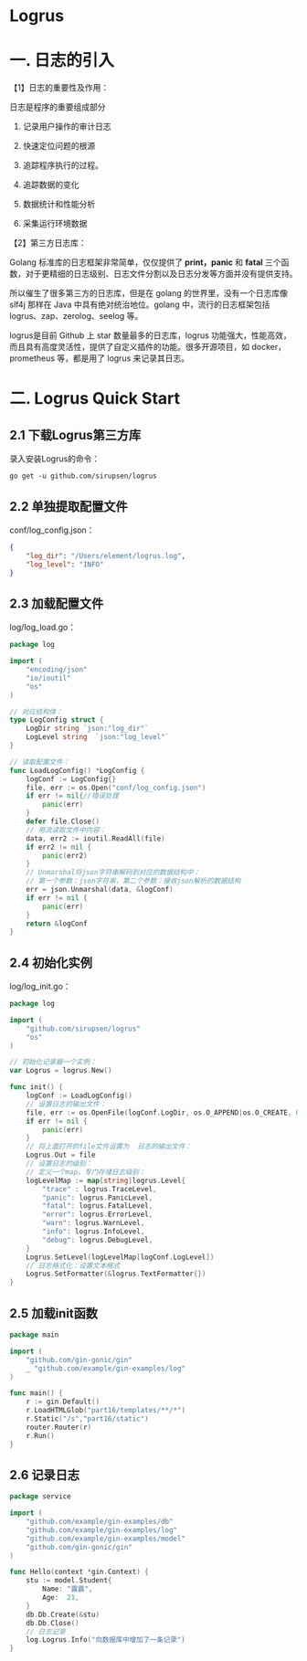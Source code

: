 # Logrus

# 一. 日志的引入

【1】日志的重要性及作用： 	

日志是程序的重要组成部分 	

1. 记录用户操作的审计日志 		

2. 快速定位问题的根源 		

3. 追踪程序执行的过程。 		

4. 追踪数据的变化 		

5. 数据统计和性能分析 		

6. 采集运行环境数据 		

【2】第三方日志库： 		

Golang 标准库的日志框架非常简单，仅仅提供了 **print，panic** 和 **fatal** 三个函数，对于更精细的日志级别、日志文件分割以及日志分发等方面并没有提供支持。 			

所以催生了很多第三方的日志库，但是在 golang 的世界里，没有一个日志库像 slf4j 那样在 Java 中具有绝对统治地位。golang 中，流行的日志框架包括 logrus、zap、zerolog、seelog 等。 			

logrus是目前 Github 上 star 数量最多的日志库，logrus 功能强大，性能高效，而且具有高度灵活性，提供了自定义插件的功能。很多开源项目，如 docker，prometheus 等，都是用了 logrus 来记录其日志。

# 二. Logrus Quick Start

## 2.1 下载Logrus第三方库

录入安装Logrus的命令： 

```shell
go get -u github.com/sirupsen/logrus
```

## 2.2 单独提取配置文件

conf/log_config.json：

```json
{
    "log_dir": "/Users/element/logrus.log",
    "log_level": "INFO"
}
```

## 2.3 加载配置文件

log/log_load.go：

```go
package log

import (
    "encoding/json"
    "io/ioutil"
    "os"
)

// 对应结构体：
type LogConfig struct {
    LogDir string `json:"log_dir"`
    LogLevel string  `json:"log_level"`
}

// 读取配置文件：
func LoadLogConfig() *LogConfig {
    logConf := LogConfig{}
    file, err := os.Open("conf/log_config.json")
    if err != nil{//错误处理
        panic(err)
    }
    defer file.Close()
    // 用流读取文件中内容：
    data, err2 := ioutil.ReadAll(file)
    if err2 != nil {
        panic(err2)
    }
    // Unmarshal将json字符串解码到对应的数据结构中：
    // 第一个参数：json字符串，第二个参数：接收json解析的数据结构
    err = json.Unmarshal(data, &logConf)
    if err != nil {
        panic(err)
    }
    return &logConf
}
```

## 2.4 初始化实例

log/log_init.go：

```go
package log

import (
    "github.com/sirupsen/logrus"
    "os"
)

// 初始化记录器一个实例：
var Logrus = logrus.New()

func init() {
    logConf := LoadLogConfig()
    // 设置日志的输出文件：
    file, err := os.OpenFile(logConf.LogDir, os.O_APPEND|os.O_CREATE, 0666)
    if err != nil {
        panic(err)
    }
    // 将上面打开的file文件设置为  日志的输出文件：
    Logrus.Out = file
    // 设置日志的级别：
    // 定义一个map，专门存储日志级别：
    logLevelMap := map[string]logrus.Level{
        "trace" : logrus.TraceLevel,
        "panic": logrus.PanicLevel,
        "fatal": logrus.FatalLevel,
        "error": logrus.ErrorLevel,
        "warn": logrus.WarnLevel,
        "info": logrus.InfoLevel,
        "debug": logrus.DebugLevel,
    }
    Logrus.SetLevel(logLevelMap[logConf.LogLevel])
    // 日志格式化：设置文本格式
    Logrus.SetFormatter(&logrus.TextFormatter{})
}
```

## 2.5 加载init函数

```go
package main

import (
    "github.com/gin-gonic/gin"
    _ "github.com/example/gin-examples/log"
)

func main() {
    r := gin.Default()
    r.LoadHTMLGlob("part16/templates/**/*")
    r.Static("/s","part16/static")
    router.Router(r)
    r.Run()
}
```

## 2.6 记录日志

```go
package service

import (
    "github.com/example/gin-examples/db"
    "github.com/example/gin-examples/log"
    "github.com/example/gin-examples/model"
    "github.com/gin-gonic/gin"
)

func Hello(context *gin.Context) {
    stu := model.Student{
        Name: "露露",
        Age:  21,
    }
    db.Db.Create(&stu)
    db.Db.Close()
    // 日志记录
    log.Logrus.Info("向数据库中增加了一条记录")
}
```